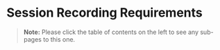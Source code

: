 [title]: # (Session Recording Requirements)
[tags]: # (Session Recording)
[priority]: # (20)

# Session Recording Requirements

> **Note:** Please click the table of contents on the left to see any sub-pages to this one.


